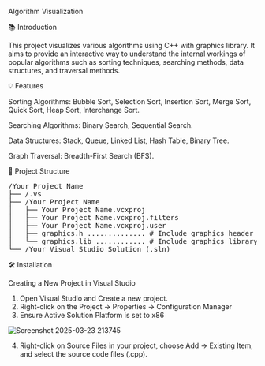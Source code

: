 Algorithm Visualization

📚 Introduction

This project visualizes various algorithms using C++ with graphics library. It aims to provide an interactive way to understand the internal workings of popular algorithms such as sorting techniques, searching methods, data structures, and traversal methods.

💡 Features

Sorting Algorithms: Bubble Sort, Selection Sort, Insertion Sort, Merge Sort, Quick Sort, Heap Sort, Interchange Sort.

Searching Algorithms: Binary Search, Sequential Search.

Data Structures: Stack, Queue, Linked List, Hash Table, Binary Tree.

Graph Traversal: Breadth-First Search (BFS).

📂 Project Structure

<pre>
/Your Project Name
├── /.vs
├── /Your Project Name
│   ├── Your Project Name.vcxproj
│   ├── Your Project Name.vcxproj.filters
│   ├── Your Project Name.vcxproj.user
│   ├── graphics.h .............. # Include graphics header
│   └── graphics.lib ............ # Include graphics library
└── /Your Visual Studio Solution (.sln)
</pre>

🛠️ Installation

Creating a New Project in Visual Studio

1. Open Visual Studio and Create a new project.
2. Right-click on the Project → Properties → Configuration Manager
3. Ensure Active Solution Platform is set to x86
   
![Screenshot 2025-03-23 213745](https://github.com/user-attachments/assets/970826de-63be-4061-93f4-96ae0173b07b)

4. Right-click on Source Files in your project, choose Add → Existing Item, and select the source code files (.cpp).


